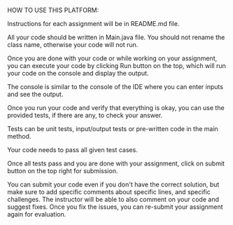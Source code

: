 HOW TO USE THIS PLATFORM:

Instructions for each assignment will be in README.md file.

All your code should be written in Main.java file. You should not rename the class name, otherwise your code will not run.

Once you are done with your code or while working on your assignment, you can execute your code by clicking Run button on the top, which will run your code on the console and display the output.

The console is similar to the console of the IDE where you can enter inputs and see the output.

Once you run your code and verify that everything is okay, you can use the provided tests, if there are any, to check your answer.
 
Tests can be unit tests, input/output tests or pre-written code in the main method.

Your code needs to pass all given test cases.

Once all tests pass and you are done with your assignment, click on submit button on the top right for submission.

You can submit your code even if you don't have the correct solution, but make sure to add specific comments about specific lines, and specific challenges. The instructor will be able to also comment on your code and suggest fixes. Once you fix the issues, you can re-submit your assignment again for evaluation.


 